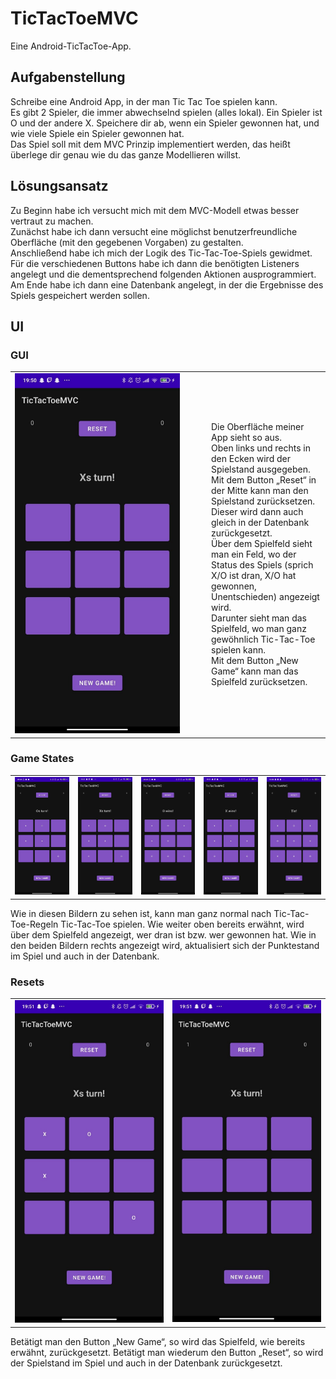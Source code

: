 # TicTacToeMVC
Eine Android-TicTacToe-App.


## Aufgabenstellung
Schreibe eine Android App, in der man Tic Tac Toe spielen kann.</br>
Es gibt 2 Spieler, die immer abwechselnd spielen (alles lokal). Ein Spieler ist O und der andere X. Speichere dir ab, wenn ein Spieler gewonnen hat, und wie viele Spiele ein Spieler gewonnen hat.</br>
Das Spiel soll mit dem MVC Prinzip implementiert werden, das heißt überlege dir genau wie du das ganze Modellieren willst.


## Lösungsansatz
Zu Beginn habe ich versucht mich mit dem MVC-Modell etwas besser vertraut zu machen.</br>
Zunächst habe ich dann versucht eine möglichst benutzerfreundliche Oberfläche (mit den gegebenen Vorgaben) zu gestalten.</br>
Anschließend habe ich mich der Logik des Tic-Tac-Toe-Spiels gewidmet.</br>
Für die verschiedenen Buttons habe ich dann die benötigten Listeners angelegt und die dementsprechend folgenden Aktionen ausprogrammiert.</br>
Am Ende habe ich dann eine Datenbank angelegt, in der die Ergebnisse des Spiels gespeichert werden sollen.

## UI

### GUI
<table>
  <tr>
    <td width="300" height="576">
      <img src="readmeDocs/ui.png" width="264" height="576">
    </td>
    <td>
      Die Oberfläche meiner App sieht so aus.</br>
      Oben links und rechts in den Ecken wird der Spielstand ausgegeben. Mit dem Button „Reset“ in der Mitte kann man den Spielstand zurücksetzen. Dieser wird dann auch gleich in der Datenbank zurückgesetzt.</br>
      Über dem Spielfeld sieht man ein Feld, wo der Status des Spiels (sprich X/O ist dran, X/O hat gewonnen, Unentschieden) angezeigt wird.</br>
      Darunter sieht man das Spielfeld, wo man ganz gewöhnlich Tic-Tac-Toe spielen kann.</br>
      Mit dem Button „New Game“ kann man das Spielfeld zurücksetzen.
    </td>
  </tr>
</table>
  
### Game States
<table>
  <tr>
    <td width="20%">
      <img src="readmeDocs/oturn.png">
    </td>
    <td width="20%">
      <img src="readmeDocs/xturn.png">
    </td>
    <td width="20%">
      <img src="readmeDocs/owin.png">
    </td>
    <td width="20%">
      <img src="readmeDocs/xwin.png">
    </td>
    <td width="20%">
      <img src="readmeDocs/temp.png">
    </td>
  </tr>
</table>
Wie in diesen Bildern zu sehen ist, kann man ganz normal nach Tic-Tac-Toe-Regeln Tic-Tac-Toe spielen. Wie weiter oben bereits erwähnt, wird über dem Spielfeld angezeigt, wer dran ist bzw. wer gewonnen hat. Wie in den beiden Bildern rechts angezeigt wird, aktualisiert sich der Punktestand im Spiel und auch in der Datenbank.

### Resets
<table>
  <tr>
    <td width="50%">
      <img src="readmeDocs/resetscore.png">
    </td>
    <td width="50%">
      <img src="readmeDocs/resetgame.png">
    </td>
  </tr>
</table>
Betätigt man den Button „New Game“, so wird das Spielfeld, wie bereits erwähnt, zurückgesetzt.
Betätigt man wiederum den Button „Reset“, so wird der Spielstand im Spiel und auch in der Datenbank zurückgesetzt.
